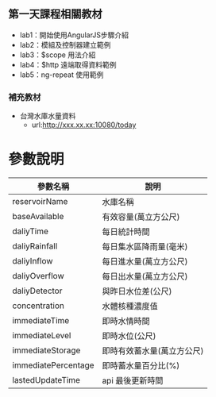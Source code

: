 ## 第一天課程相關教材

* lab1：開始使用AngularJS步驟介紹
* lab2：模組及控制器建立範例
* lab3：$scope 用法介紹
* lab4：$http 遠端取得資料範例
* lab5：ng-repeat 使用範例


### 補充教材
* 台灣水庫水量資料
  - url:http://xxx.xx.xx:10080/today

# 參數說明

| 參數名稱 | 說明  |
|---|---|
| reservoirName  |  水庫名稱  |
| baseAvailable  | 有效容量(萬立方公尺)  |
| daliyTime  |  每日統計時間 |
| daliyRainfall  |  每日集水區降雨量(毫米) |
| daliyInflow  |  每日進水量(萬立方公尺) |
| daliyOverflow  |  每日出水量(萬立方公尺)|
| daliyDetector  |  與昨日水位差(公尺)|
| concentration  |  水體核種濃度值|
| immediateTime  |  即時水情時間|
| immediateLevel  |  即時水位(公尺)|
| immediateStorage  |  即時有效蓄水量(萬立方公尺)|
| immediatePercentage  |  即時蓄水量百分比(%)|
| lastedUpdateTime  |  api 最後更新時間 | 
